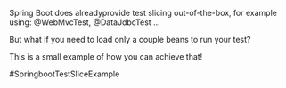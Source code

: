 Spring Boot does alreadyprovide test slicing out-of-the-box, for example using: @WebMvcTest, @DataJdbcTest ...

But what if you need to load only a couple beans to run your test? 

This is a small example of how you can achieve that!

#SpringbootTestSliceExample
